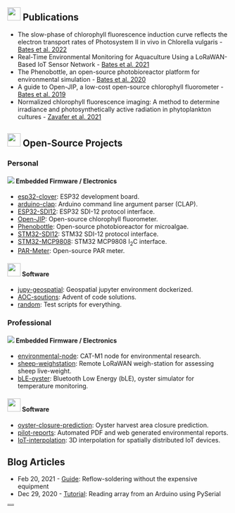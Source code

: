 ## <img src="https://img.icons8.com/external-others-phat-plus/64/null/external-academic-law-color-line-others-phat-plus-7.png" width=30/> Publications 
- The slow-phase of chlorophyll fluorescence induction curve reflects the electron transport rates of Photosystem II in vivo in Chlorella vulgaris - [Bates et al. 2022](https://link.springer.com/article/10.1007/s10811-022-02890-0)
- Real-Time Environmental Monitoring for Aquaculture Using a LoRaWAN-Based IoT Sensor Network - [Bates et al. 2021](https://doi.org/10.3390/s21237963)
- The Phenobottle, an open-source photobioreactor platform for environmental simulation - [Bates et al. 2020](https://doi.org/10.1016/j.algal.2020.102105)
- A guide to Open-JIP, a low-cost open-source chlorophyll fluorometer - [Bates et al. 2019](https://doi.org/10.1007/s11120-019-00673-2)
- Normalized chlorophyll fluorescence imaging: A method to determine irradiance and photosynthetically active radiation in phytoplankton cultures - [Zavafer et al. 2021](https://doi.org/10.1016/j.algal.2021.102309)


## <img src="https://img.icons8.com/parakeet/48/null/idea.png" width=30/> Open-Source Projects 
### Personal
#### <img src="https://img.icons8.com/offices/30/null/electronics.png"/> Embedded Firmware / Electronics
- [esp32-clover](https://github.com/HarveyBates/esp32-clover): ESP32 development board.
- [arduino-clap](https://github.com/HarveyBates/arduino-clap): Arduino command line argument parser (CLAP).
- [ESP32-SDI12](https://github.com/HarveyBates/ESP32-SDI12): ESP32 SDI-12 protocol interface.
- [Open-JIP](https://github.com/HarveyBates/Open-JIP): Open-source chlorophyll fluorometer.
- [Phenobottle](https://github.com/HarveyBates/Phenobottle): Open-source photobioreactor for microalgae.
- [STM32-SDI12](https://github.com/HarveyBates/STM32-SDI12): STM32 SDI-12 protocol interface.
- [STM32-MCP9808](https://github.com/HarveyBates/stm32-projects/tree/master/l476rg-i2c): STM32 MCP9808 I<sub>2</sub>C interface.
- [PAR-Meter](https://github.com/HarveyBates/PARmeter): Open-source PAR meter.

#### <img src="https://img.icons8.com/color/48/null/code-folder.png" width=30/> Software
- [jupy-geospatial](https://github.com/HarveyBates/jupy-geospatial): Geospatial jupyter environment dockerized.
- [AOC-soutions](https://github.com/HarveyBates/AdventOfCode): Advent of code solutions.
- [random](https://github.com/HarveyBates/random): Test scripts for everything.

### Professional
#### <img src="https://img.icons8.com/offices/30/null/electronics.png"/> Embedded Firmware / Electronics
- [environmental-node](https://github.com/DPIclimate/enviro-node): CAT-M1 node for environmental research.
- [sheep-weighstation](https://github.com/DPIclimate/ag-node): Remote LoRaWAN weigh-station for assessing sheep live-weight.
- [bLE-oyster](https://github.com/DPIclimate/bLE-oyster): Bluetooth Low Energy (bLE), oyster simulator for temperature monitoring.

#### <img src="https://img.icons8.com/color/48/null/code-folder.png" width=30/> Software
- [oyster-closure-prediction](https://github.com/DPIclimate/ha-closure-analysis): Oyster harvest area closure prediction.
- [pilot-reports](https://github.com/DPIclimate/pilot-reports): Automated PDF and web generated environmental reports.
- [IoT-interpolation](https://github.com/DPIclimate/iot-spatial-interpolation): 3D interpolation for spatially distributed IoT devices.

## Blog Articles
- Feb 20, 2021 - [Guide](https://harveybates.github.io/technology/2021/02/20/reflow.html): Reflow-soldering without the expensive equipment
- Dec 29, 2020 - [Tutorial](https://harveybates.github.io/tutorial/2020/12/29/PySerialArduinoTutorial.html): Reading array from an Arduino using PySerial

<a href="https://icons8.com" style="font-size: 2px">Icons by Icons8</a>
